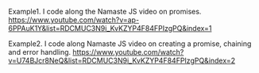Example1. I code along the Namaste JS video on promises.
https://www.youtube.com/watch?v=ap-6PPAuK1Y&list=RDCMUC3N9i_KvKZYP4F84FPIzgPQ&index=1 

Example2. I code along Namaste JS video on creating a promise, chaining and error handling. https://www.youtube.com/watch?v=U74BJcr8NeQ&list=RDCMUC3N9i_KvKZYP4F84FPIzgPQ&index=2